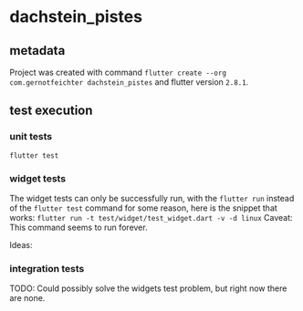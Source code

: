 # dachstein_pistes

## metadata

Project was created with command
`flutter create --org com.gernotfeichter dachstein_pistes`
and flutter version `2.8.1`.

## test execution

### unit tests
`flutter test`

### widget tests
The widget tests can only be successfully run, with the `flutter run` instead of the `flutter test`
command for some reason, here is the snippet that works:
`flutter run -t test/widget/test_widget.dart -v -d linux`
Caveat: This command seems to run forever.

Ideas: 

### integration tests
TODO: Could possibly solve the widgets test problem, but right now there are none.